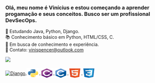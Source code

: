 ### Olá, meu nome é Vinícius e estou começando a aprender progamação e seus conceitos. Busco ser um profissional DevSecOps.
💭 Estudando Java, Python, Django. <br>
📚 Conhecimento básico em Python, HTML/CSS, C. <br>
🎴 Em busca de conhecimento e experiência. <br>
📢 Contato: vinispencer@outlook.com <br>

<div align="left">
  <a href="https://github.com/KdtVinicius">
  <img height="180em" src="https://github-readme-stats.vercel.app/api?username=KdtVinicius&show_icons=true&theme=dark&include_all_commits=true&count_private=true"/>
</div>
<div style="display: inline_block"><br>
  <img align="center" alt="Django" height="42" width="92,5" src="https://static.djangoproject.com/img/logos/django-logo-negative.1d528e2cb5fb.png">
  <img align="center" alt="Vinicius-Python" height="30" width="40" src="https://raw.githubusercontent.com/devicons/devicon/master/icons/python/python-original.svg">
  <img align="center" alt="Vinicius-Csharp" height="30" width="40" src="https://raw.githubusercontent.com/devicons/devicon/master/icons/csharp/csharp-original.svg">
  <img align="center" alt="Vinicius-Csharp" height="30" width="40" src="https://raw.githubusercontent.com/devicons/devicon/master/icons/c/c-original.svg">
  <img align="center" alt="Vinicius-Python" height="30" width="40" src="https://raw.githubusercontent.com/devicons/devicon/master/icons/html5/html5-original.svg">
  <img align="center" alt="Vinicius-Python" height="30" width="40" src="https://raw.githubusercontent.com/devicons/devicon/master/icons/css3/css3-original.svg">
</div>
  
##
  
<!--
<div>
 
  [![Top Langs](https://github-readme-stats.vercel.app/api/top-langs/?username=KdtVinicius&layout=compact)](https://github.com/KdtVinicius/github-readme-stats)
 
</div>
<div>
  
  ![Snake animation](https://github.com/KdtVinicius/KdtVinicius/blob/output/github-contribution-grid-snake.svg)
  
</div> 

-->
